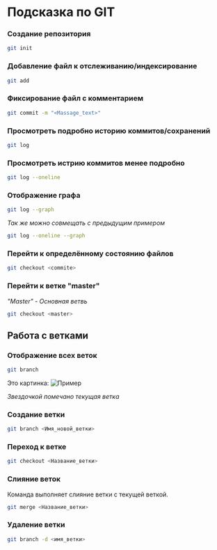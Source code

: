 # Подсказка по GIT

### Создание репозитория

```sh
git init
```

### Добавление файл к отслеживанию/индексирование
```sh
git add
```
### Фиксирование файл с комментарием
```sh
git commit -m "<Massage_text>"
```

### Просмотреть подробно историю коммитов/сохранений
```sh
git log
```

### Просмотреть истрию коммитов менее подробно
```sh
git log --oneline
```

### Отображение графа
```sh
git log --graph
```
*Так же можно совмещать c предыдущим примером*

```sh
git log --oneline --graph
```

### Перейти к определённому состоянию файлов
```sh
git checkout <commite>
```

### Перейти к ветке "master"

*"Master" - Основная ветвь*

```sh
git checkout <master>
```

## Работа с ветками

### Отображение всех веток

```sh
git branch
```

Это картинка:
![Пример](Resources/Images/Branch.JPG)

*Звездочкой помечано текущая ветка*

### Создание ветки

```sh
git branch <Имя_новой_ветки>
```

### Переход к ветке
```sh
git checkout <Название_ветки>
```

### Слияние веток

Команда выполняет слияние ветки с текущей веткой. 

```sh
git merge <Название_ветки>
```

### Удаление ветки

```sh
git branch -d <имя_ветки>
```